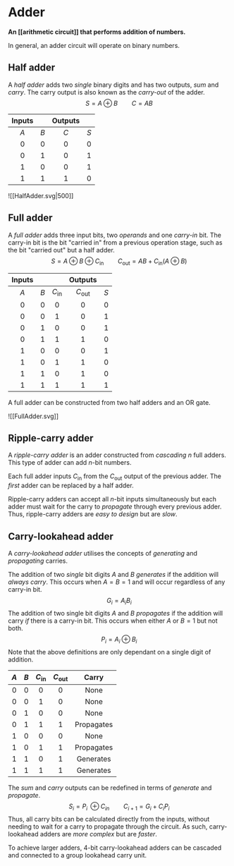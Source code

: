 # Adder
**An [[arithmetic circuit]] that performs addition of numbers.**

In general, an adder circuit will operate on binary numbers.

## Half adder
A *half adder* adds two *single* binary digits and has two outputs, *sum* and *carry*. The carry output is also known as the *carry-out* of the adder.
$$S=A\oplus B \qquad C=AB$$

| Inputs |     | Outputs |     |
|:------:|:---:|:-------:|:---:|
|  $A$   | $B$ |   $C$   | $S$ |
|  $0$   | $0$ |   $0$   | $0$ |
|  $0$   | $1$ |   $0$   | $1$ |
|  $1$   | $0$ |   $0$   | $1$ |
|  $1$   | $1$ |   $1$   | $0$    |


![[HalfAdder.svg|500]]

## Full adder
A *full adder* adds three input bits, two *operands* and one *carry-in* bit. The carry-in bit is the bit "carried in" from a previous operation stage, such as the bit "carried out" but a half adder.
$$S=A\oplus B\oplus C_{\text{in}} \qquad C_{\text{out}}=AB+C_{\text{in}}(A\oplus B)$$

| Inputs |     |                 |     Outputs      |     |
|:------:|:---:|:---------------:|:----------------:|:---:|
|  $A$   | $B$ | $C_{\text{in}}$ | $C_{\text{out}}$ | $S$ |
|  $0$   | $0$ |       $0$       |       $0$        | $0$ |
|  $0$   | $0$ |       $1$       |       $0$        | $1$ |
|  $0$   | $1$ |       $0$       |       $0$        | $1$ |
|  $0$   | $1$ |       $1$       |       $1$        | $0$ |
|  $1$   | $0$ |       $0$       |       $0$        | $1$ |
|  $1$   | $0$ |       $1$       |       $1$        | $0$ |
|  $1$   | $1$ |       $0$       |       $1$        | $0$ |
|  $1$   | $1$ |       $1$       |       $1$        | $1$ |

A full adder can be constructed from two half adders and an OR gate.

![[FullAdder.svg]]

## Ripple-carry adder
A *ripple-carry adder* is an adder constructed from *cascading* $n$ full adders. This type of adder can add $n$-bit numbers.

Each full adder inputs $C_{\text{in}}$ from the $C_{\text{out}}$ output of the previous adder. The *first* adder can be replaced by a half adder.

Ripple-carry adders can accept all $n$-bit inputs simultaneously but each adder must wait for the carry to *propagate* through every previous adder. Thus, ripple-carry adders are *easy to design* but are *slow*.

## Carry-lookahead adder
A *carry-lookahead adder* utilises the concepts of *generating* and *propagating* carries.

The addition of two *single* bit digits $A$ and $B$ *generates* if the addition will *always carry*. This occurs when $A=B=1$ and will occur regardless of any carry-in bit.
$$G_{i}=A_{i}B_{i}$$
The addition of two single bit digits $A$ and $B$ *propagates* if the addition will carry *if* there is a carry-in bit. This occurs when either $A$ or $B=1$ but not both.
$$P_i=A_{i}\oplus B_{i}$$
Note that the above definitions are only dependant on a single digit of addition.

| $A$ | $B$ | $C_{\text{in}}$ | $C_{\text{out}}$ |   Carry    |
|:---:|:---:|:---------------:|:----------------:|:----------:|
| $0$ | $0$ |       $0$       |       $0$        |    None    |
| $0$ | $0$ |       $1$       |       $0$        |    None    |
| $0$ | $1$ |       $0$       |       $0$        |    None    |
| $0$ | $1$ |       $1$       |       $1$        | Propagates |
| $1$ | $0$ |       $0$       |       $0$        |    None    |
| $1$ | $0$ |       $1$       |       $1$        | Propagates |
| $1$ | $1$ |       $0$       |       $1$        | Generates  |
| $1$ | $1$ |       $1$       |       $1$        | Generates           |

The *sum* and *carry* outputs can be redefined in terms of *generate* and *propagate*.
$$S_i=P_{i}\;\oplus C_{in} \qquad C_{i+1}=G_i+C_iP_i$$
Thus, all carry bits can be calculated directly from the inputs, without needing to wait for a carry to propagate through the circuit. As such, carry-lookahead adders are *more complex* but are *faster*.

To achieve larger adders, $4$-bit carry-lookahead adders can be cascaded and connected to a group lookahead carry unit.
